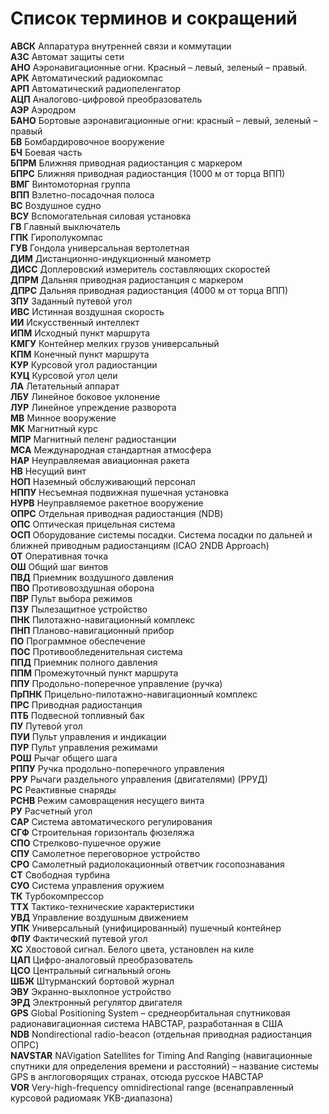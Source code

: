 # Список терминов и сокращений

**АВСК** Аппаратура внутренней связи и коммутации<br>
**АЗС** Автомат защиты сети<br>
**АНО** Аэронавигационные огни. Красный – левый, зеленый – правый.<br>
**АРК** Автоматический радиокомпас<br>
**АРП** Автоматический радиопеленгатор<br>
**АЦП** Аналогово-цифровой преобразователь<br>
**АЭР** Аэродром<br>
**БАНО** Бортовые аэронавигационные огни: красный – левый, зеленый – правый<br>
**БВ** Бомбардировочное вооружение<br>
**БЧ** Боевая часть<br>
**БПРМ** Ближняя приводная радиостанция с маркером<br>
**БПРС** Ближняя приводная радиостанция (1000 м от торца ВПП)<br>
**ВМГ** Винтомоторная группа<br>
**ВПП** Взлетно-посадочная полоса<br>
**ВС** Воздушное судно<br>
**ВСУ** Вспомогательная силовая установка<br>
**ГВ** Главный выключатель<br>
**ГПК** Гирополукомпас<br>
**ГУВ** Гондола универсальная вертолетная<br>
**ДИМ** Дистанционно-индукционный манометр<br>
**ДИСС** Доплеровский измеритель составляющих скоростей<br>
**ДПРМ** Дальняя приводная радиостанция с маркером<br>
**ДПРС** Дальняя приводная радиостанция (4000 м от торца ВПП)<br>
**ЗПУ** Заданный путевой угол<br>
**ИВС** Истинная воздушная скорость<br>
**ИИ** Искусственный интеллект<br>
**ИПМ** Исходный пункт маршрута<br>
**КМГУ** Контейнер мелких грузов универсальный<br>
**КПМ** Конечный пункт маршрута<br>
**КУР** Курсовой угол радиостанции<br>
**КУЦ** Курсовой угол цели<br>
**ЛА** Летательный аппарат<br>
**ЛБУ** Линейное боковое уклонение<br>
**ЛУР** Линейное упреждение разворота<br>
**МВ** Минное вооружение<br>
**МК** Магнитный курс<br>
**МПР** Магнитный пеленг радиостанции<br>
**МСА** Международная стандартная атмосфера<br>
**НАР** Неуправляемая авиационная ракета<br>
**НВ** Несущий винт<br>
**НОП** Наземный обслуживающий персонал<br>
**НППУ** Несъемная подвижная пушечная установка<br>
**НУРВ** Неуправляемое ракетное вооружение<br>
**ОПРС** Отдельная приводная радиостанция (NDB)<br>
**ОПС** Оптическая прицельная система<br>
**ОСП** Оборудование системы посадки. Система посадки по дальней и ближней приводным радиостанциям (ICAO 2NDB Approach)<br>
**ОТ** Оперативная точка<br>
**ОШ** Общий шаг винтов<br>
**ПВД** Приемник воздушного давления<br>
**ПВО** Противовоздушная оборона<br>
**ПВР** Пульт выбора режимов<br>
**ПЗУ** Пылезащитное устройство<br>
**ПНК** Пилотажно-навигационный комплекс<br>
**ПНП** Планово-навигационный прибор<br>
**ПО** Программное обеспечение<br>
**ПОС** Противообледенительная система<br>
**ППД** Приемник полного давления<br>
**ППМ** Промежуточный пункт маршрута<br>
**ППУ** Продольно-поперечное управление (ручка)<br>
**ПрПНК** Прицельно-пилотажно-навигационный комплекс<br>
**ПРС** Приводная радиостанция<br>
**ПТБ** Подвесной топливный бак<br>
**ПУ** Путевой угол<br>
**ПУИ** Пульт управления и индикации<br>
**ПУР** Пульт управления режимами<br>
**РОШ** Рычаг общего шага<br>
**РППУ** Ручка продольно-поперечного управления<br>
**РРУ** Рычаги раздельного управления (двигателями) (РРУД)<br>
**РС** Реактивные снаряды<br>
**РСНВ** Режим самовращения несущего винта<br>
**РУ** Расчетный угол<br>
**САР** Система автоматического регулирования<br>
**СГФ** Строительная горизонталь фюзеляжа<br>
**СПО** Стрелково-пушечное оружие<br>
**СПУ** Самолетное переговорное устройство<br>
**СРО** Самолетный радиолокационный ответчик госопознавания<br>
**СТ** Свободная турбина<br>
**СУО** Система управления оружием<br>
**ТК** Турбокомпрессор<br>
**ТТХ** Тактико-технические характеристики<br>
**УВД** Управление воздушным движением<br>
**УПК** Универсальный (унифицированный) пушечный контейнер<br>
**ФПУ** Фактический путевой угол<br>
**ХС** Хвостовой сигнал. Белого цвета, установлен на киле<br>
**ЦАП** Цифро-аналоговый преобразователь<br>
**ЦСО** Центральный сигнальный огонь<br>
**ШБЖ** Штурманский бортовой журнал<br>
**ЭВУ** Экранно-выхлопное устройство<br>
**ЭРД** Электронный регулятор двигателя<br>
**GPS** Global Positioning System – среднеорбитальная спутниковая радионавигационная система НАВСТАР, разработанная в США<br>
**NDB** Nondirectional radio-beacon (отдельная приводная радиостанция ОПРС)<br>
**NAVSTAR** NAVigation Satellites for Timing And Ranging (навигационные спутники для определения времени и расстояний) – название системы GPS в англоговорящих странах, отсюда русское НАВСТАР<br>
**VOR** Very-high-frequency omnidirectional range (всенаправленный курсовой радиомаяк УKB-диапазона)<br>

